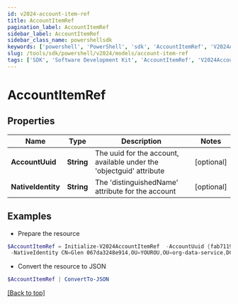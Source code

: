 ```yaml
---
id: v2024-account-item-ref
title: AccountItemRef
pagination_label: AccountItemRef
sidebar_label: AccountItemRef
sidebar_class_name: powershellsdk
keywords: ['powershell', 'PowerShell', 'sdk', 'AccountItemRef', 'V2024AccountItemRef'] 
slug: /tools/sdk/powershell/v2024/models/account-item-ref
tags: ['SDK', 'Software Development Kit', 'AccountItemRef', 'V2024AccountItemRef']
---
```



# AccountItemRef

## Properties

Name | Type | Description | Notes
------------ | ------------- | ------------- | -------------
**AccountUuid** | **String** | The uuid for the account, available under the 'objectguid' attribute | [optional] 
**NativeIdentity** | **String** | The 'distinguishedName' attribute for the account | [optional] 

## Examples

- Prepare the resource
```powershell
$AccountItemRef = Initialize-V2024AccountItemRef  -AccountUuid {fab7119e-004f-4822-9c33-b8d570d6c6a6} `
 -NativeIdentity CN=Glen 067da3248e914,OU=YOUROU,OU=org-data-service,DC=YOURDC,DC=local
```

- Convert the resource to JSON
```powershell
$AccountItemRef | ConvertTo-JSON
```


[[Back to top]](#) 

